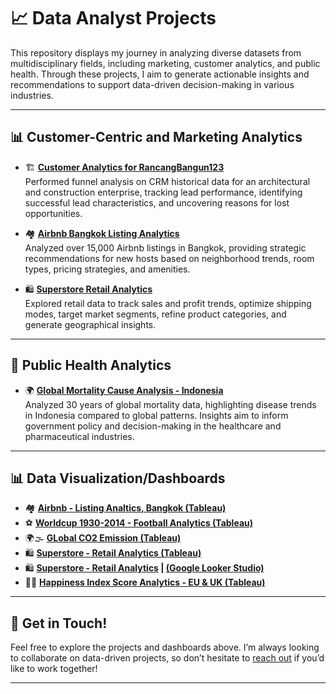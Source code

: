 # 📈 Data Analyst Projects  

This repository displays my journey in analyzing diverse datasets from multidisciplinary fields, including marketing, customer analytics, and public health. Through these projects, I aim to generate actionable insights and recommendations to support data-driven decision-making in various industries.  

---

## 📊 Customer-Centric and Marketing Analytics  

- 🏗️ **[Customer Analytics for RancangBangun123](https://github.com/harishmuh/CRM-CustomerAnalytics_RancangBangun123)**  
  Performed funnel analysis on CRM historical data for an architectural and construction enterprise, tracking lead performance, identifying successful lead characteristics, and uncovering reasons for lost opportunities.  

- 🏘️ **[Airbnb Bangkok Listing Analytics](https://github.com/harishmuh/Airbnb-Bangkok---Listing-Analytics)**  
  Analyzed over 15,000 Airbnb listings in Bangkok, providing strategic recommendations for new hosts based on neighborhood trends, room types, pricing strategies, and amenities.  

- 🛍️ **[Superstore Retail Analytics](https://github.com/harishmuh/superstore-retail-analytics)**  
  Explored retail data to track sales and profit trends, optimize shipping modes, target market segments, refine product categories, and generate geographical insights.  

---

## 🏥 Public Health Analytics  

- 🌍 **[Global Mortality Cause Analysis - Indonesia](https://github.com/harishmuh/Global_Mortality_Indonesia)**  
  Analyzed 30 years of global mortality data, highlighting disease trends in Indonesia compared to global patterns. Insights aim to inform government policy and decision-making in the healthcare and pharmaceutical industries.  

---

## 📊 Data Visualization/Dashboards  

- 🏘️ **[Airbnb - Listing Analtics, Bangkok (Tableau)](https://public.tableau.com/app/profile/harish.muhammad/viz/AirbnbBangkok-ListingPropertyAnalysis/Homedashboard?publish=yes)**
- ⚽ **[Worldcup 1930-2014 - Football Analytics (Tableau)](https://public.tableau.com/app/profile/harish.muhammad/viz/WorldCupStats1930-2014_17109108704730/DashboardSummary)**
- 🌍🌫️ **[GLobal CO2 Emission (Tableau)](https://public.tableau.com/app/profile/harish.muhammad/viz/GlobalCO2Emissionfrom2000to2011-LinkingData/Dashboard1)**
- 🛍️ **[Superstore - Retail Analytics (Tableau)](https://public.tableau.com/app/profile/harish.muhammad/viz/DashboardSuperstore_17113433910810/Summary)**  
- 🛍️ **[Superstore - Retail Analytics](https://github.com/harishmuh/superstore-retail-analytics/blob/main/Dashboard_Superstore_Harish_Muhammad.pdf) | [(Google Looker Studio)](https://lookerstudio.google.com/u/0/reporting/b1205386-0781-460b-894d-02dfd73aa215/page/p_oxpv2am4bd?s=lypphXB5H54)**
- 🌈😊 **[Happiness Index Score Analytics - EU & UK (Tableau)](https://public.tableau.com/app/profile/harish.muhammad/viz/CorrelationofHappinessScorewithNationsConditions/Dashboard2)**   

---

## 🚀 Get in Touch!  

Feel free to explore the projects and dashboards above. I’m always looking to collaborate on data-driven projects, so don’t hesitate to [reach out](mailto:harishmuh@gmail.com) if you’d like to work together!  

---
